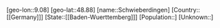 ﻿---
location: [48.88,9.08]
type: City
tags:
- geo/City


SpocWebEntityId: 34120
isDeleted: false
confidential: public

---
[geo-lon::9.08]
[geo-lat::48.88]
[name::Schwieberdingen]
[Country::[[Germany]]]
[State::[[Baden-Wuerttemberg]]]
[Population::]
[Unknown::]

